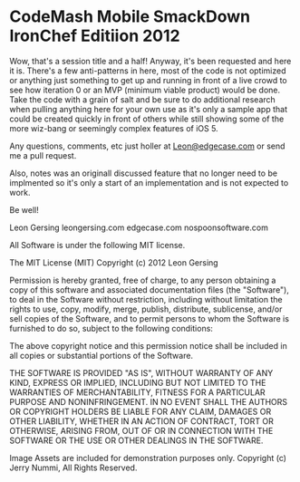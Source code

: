 # CodeMash Mobile SmackDown IronChef Editiion 2012 

Wow, that's a session title and a half! Anyway, it's been requested and here it is. There's a few 
anti-patterns in here, most of the code is not optimized or anything just something to get up and 
running in front of a live crowd to see how iteration 0 or an MVP (minimum viable product) would
be done. Take the code with a grain of salt and be sure to do additional research when pulling 
anything here for your own use as it's only a sample app that could be created quickly in front of 
others while still showing some of the more wiz-bang or seemingly complex features of iOS 5.

Any questions, comments, etc just holler at Leon@edgecase.com or send me a pull request. 

Also, notes was an originall discussed feature that no longer need to be implmented so it's only a start of an implementation and 
is not expected to work. 

Be well! 

Leon Gersing
leongersing.com
edgecase.com
nospoonsoftware.com

All Software is under the following MIT license. 

The MIT License (MIT)
Copyright (c) 2012 Leon Gersing

Permission is hereby granted, free of charge, to any person obtaining a copy of this software and associated documentation files (the "Software"), to deal in the Software without restriction, including without limitation the rights to use, copy, modify, merge, publish, distribute, sublicense, and/or sell copies of the Software, and to permit persons to whom the Software is furnished to do so, subject to the following conditions:

The above copyright notice and this permission notice shall be included in all copies or substantial portions of the Software.

THE SOFTWARE IS PROVIDED "AS IS", WITHOUT WARRANTY OF ANY KIND, EXPRESS OR IMPLIED, INCLUDING BUT NOT LIMITED TO THE WARRANTIES OF MERCHANTABILITY, FITNESS FOR A PARTICULAR PURPOSE AND NONINFRINGEMENT. IN NO EVENT SHALL THE AUTHORS OR COPYRIGHT HOLDERS BE LIABLE FOR ANY CLAIM, DAMAGES OR OTHER LIABILITY, WHETHER IN AN ACTION OF CONTRACT, TORT OR OTHERWISE, ARISING FROM, OUT OF OR IN CONNECTION WITH THE SOFTWARE OR THE USE OR OTHER DEALINGS IN THE SOFTWARE.

Image Assets are included for demonstration purposes only. 
Copyright (c) Jerry Nummi, All Rights Reserved.

